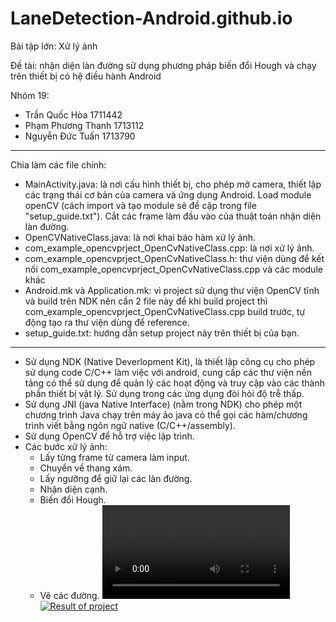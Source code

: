 # LaneDetection-Android.github.io

Bài tập lớn: Xử lý ảnh

Đề tài: nhận diện làn đường sử dụng phương pháp biến đổi Hough và chạy trên thiết bị có hệ điều hành Android

Nhóm 19: 
- Trần Quốc Hòa         1711442
- Phạm Phương Thanh     1713112
- Nguyễn Đức Tuấn       1713790
  
-----------------------------------------------------------------------------------------------------------------------

Chia làm các file chính:
- MainActivity.java: là nơi cấu hình thiết bị, cho phép mở camera, thiết lập các trạng thái cơ bản của camera và ứng dụng Android. Load module openCV (cách import và tạo module sẽ đề cập trong file "setup_guide.txt"). Cắt các frame làm đầu vào của thuật toán nhận diện làn đường.
- OpenCVNativeClass.java: là nơi khai báo hàm xử lý ảnh.
- com_example_opencvprject_OpenCvNativeClass.cpp: là nơi xử lý ảnh.
- com_example_opencvprject_OpenCvNativeClass.h: thư viện dùng để kết nối com_example_opencvprject_OpenCvNativeClass.cpp và các module khác
- Android.mk và Application.mk: vì project sử dụng thư viện OpenCV tĩnh và build trên NDK nên cần 2 file này để khi build project thì com_example_opencvprject_OpenCvNativeClass.cpp build trước, tự động tạo ra thư viện dùng để reference.
- setup_guide.txt: hướng dẫn setup project này trên thiết bị của bạn.
  
-----------------------------------------------------------------------------------------------------------------------

- Sử dụng NDK (Native Deverlopment Kit), là thiết lập công cụ cho phép sử dụng code C/C++ làm việc với android, cung cấp các thư viện nền tảng có thể sử dụng để quản lý các hoạt động và truy cập vào các thành phần thiết bị vật lý. Sử dụng trong các ứng dụng đòi hỏi độ trễ thấp.
- Sử dụng JNI (java Native Interface) (nằm trong NDK) cho phép một chương trình Java chạy trên máy ảo java có thể gọi các hàm/chương trình viết bằng ngôn ngữ native (C/C++/assembly).
- Sử dụng OpenCV để hỗ trợ việc lập trình.
- Các bước xử lý ảnh:
    + Lấy từng frame từ camera làm input.
    + Chuyển về thang xám.
    + Lấy ngưỡng để giữ lại các làn đường.
    + Nhận diện cạnh.
    + Biến đổi Hough.
    + Vẽ các đường.
<video src="https://www.youtube.com/watch?v=zesafNcvtuY&feature=youtu.be"></video>
[![Result of project](https://gifs.com/gif/1Wo5NP)](https://www.youtube.com/watch?v=zesafNcvtuY&feature=youtu.be)
